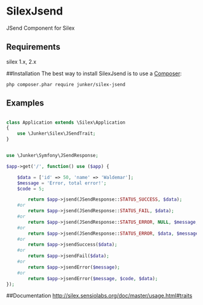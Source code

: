 # SilexJsend
JSend Component for Silex

## Requirements
silex 1.x, 2.x

##Installation
The best way to install SilexJsend is to use a [Composer](https://getcomposer.org/download):

    php composer.phar require junker/silex-jsend

## Examples

```php

class Application extends \Silex\Application
{
	use \Junker\Silex\JSendTrait;
}

```

```php

use \Junker\Symfony\JSendResponse;

$app->get('/', function() use ($app) {

	$data = ['id' => 50, 'name' => 'Waldemar'];
	$message = 'Error, total error!';
	$code = 5;

		return $app->jsend(JSendResponse::STATUS_SUCCESS, $data);
	#or
		return $app->jsend(JSendResponse::STATUS_FAIL, $data);
	#or 
		return $app->jsend(JSendResponse::STATUS_ERROR, NULL, $message, $code);
	#or
		return $app->jsend(JSendResponse::STATUS_ERROR, $data, $message, $code);
	#or
		return $app->jsendSuccess($data);
	#or
		return $app->jsendFail($data);
	#or
		return $app->jsendError($message);
	#or
		return $app->jsendError($message, $code, $data);
});

```
##Documentation
http://silex.sensiolabs.org/doc/master/usage.html#traits
